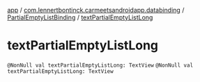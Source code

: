 [app](../../index.md) / [com.lennertbontinck.carmeetsandroidapp.databinding](../index.md) / [PartialEmptyListBinding](index.md) / [textPartialEmptyListLong](./text-partial-empty-list-long.md)

# textPartialEmptyListLong

`@NonNull val textPartialEmptyListLong: TextView`
`@NonNull val textPartialEmptyListLong: TextView`